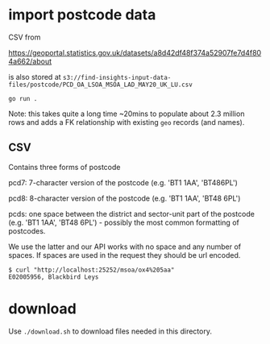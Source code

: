 # import postcode data

CSV from 

https://geoportal.statistics.gov.uk/datasets/a8d42df48f374a52907fe7d4f804a662/about

is also stored at `s3://find-insights-input-data-files/postcode/PCD_OA_LSOA_MSOA_LAD_MAY20_UK_LU.csv`

```
go run .
```

Note: this takes quite a long time ~20mins to populate about 2.3 million rows
and adds a FK relationship with existing `geo` records (and names).

## CSV

Contains three forms of postcode

pcd7: 7-character version of the postcode (e.g. 'BT1 1AA', 'BT486PL')

pcd8: 8-character version of the postcode (e.g. 'BT1  1AA', 'BT48 6PL')

pcds: one space between the district and sector-unit part of the postcode (e.g.
'BT1 1AA', 'BT48 6PL') - possibly the most common formatting of postcodes.

We use the latter and our API works with no space and any number of spaces.  If
spaces are used in the request they should be url encoded.

```
$ curl "http://localhost:25252/msoa/ox4%205aa"  
E02005956, Blackbird Leys

```

# download

Use `./download.sh` to download files needed in this directory.
